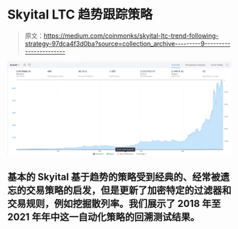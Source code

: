 # Skyital LTC 趋势跟踪策略

> 原文：<https://medium.com/coinmonks/skyital-ltc-trend-following-strategy-97dca4f3d0ba?source=collection_archive---------9----------------------->

![](img/f9b49618532504aa9fd986df08530c12.png)

## 基本的 Skyital 基于趋势的策略受到经典的、经常被遗忘的交易策略的启发，但是更新了加密特定的过滤器和交易规则，例如挖掘散列率。我们展示了 2018 年至 2021 年年中这一自动化策略的回溯测试结果。